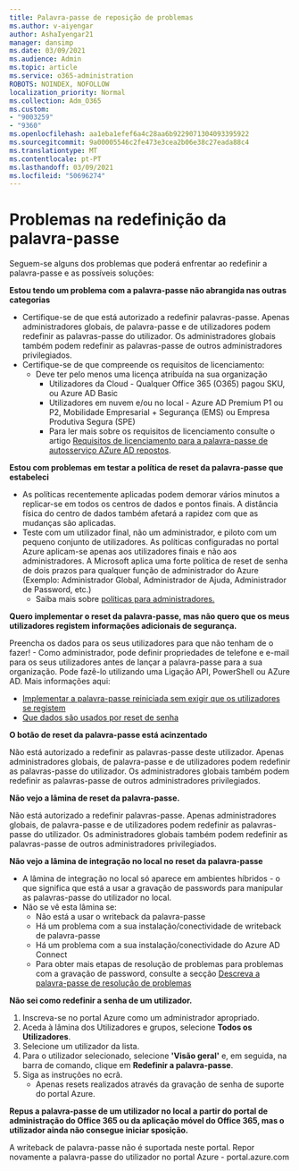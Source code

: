 ```yaml
---
title: Palavra-passe de reposição de problemas
ms.author: v-aiyengar
author: AshaIyengar21
manager: dansimp
ms.date: 03/09/2021
ms.audience: Admin
ms.topic: article
ms.service: o365-administration
ROBOTS: NOINDEX, NOFOLLOW
localization_priority: Normal
ms.collection: Adm_O365
ms.custom:
- "9003259"
- "9360"
ms.openlocfilehash: aa1eba1efef6a4c28aa6b9229071304093395922
ms.sourcegitcommit: 9a00005546c2fe473e3cea2b06e38c27eada88c4
ms.translationtype: MT
ms.contentlocale: pt-PT
ms.lasthandoff: 03/09/2021
ms.locfileid: "50696274"
---
```

# <a name="problems-resetting-password"></a>Problemas na redefinição da palavra-passe

Seguem-se alguns dos problemas que poderá enfrentar ao redefinir a palavra-passe e as possíveis soluções:

**Estou tendo um problema com a palavra-passe não abrangida nas outras categorias**

- Certifique-se de que está autorizado a redefinir palavras-passe. Apenas administradores globais, de palavra-passe e de utilizadores podem redefinir as palavras-passe do utilizador. Os administradores globais também podem redefinir as palavras-passe de outros administradores privilegiados.
- Certifique-se de que compreende os requisitos de licenciamento:
    - Deve ter pelo menos uma licença atribuída na sua organização
        - Utilizadores da Cloud - Qualquer Office 365 (O365) pagou SKU, ou Azure AD Basic
        - Utilizadores em nuvem e/ou no local - Azure AD Premium P1 ou P2, Mobilidade Empresarial + Segurança (EMS) ou Empresa Produtiva Segura (SPE)
        - Para ler mais sobre os requisitos de licenciamento consulte o artigo [Requisitos de licenciamento para a palavra-passe de autosserviço AZure AD repostos](https://docs.microsoft.com/azure/active-directory/active-directory-passwords-licensing?WT.mc_id=Portal-Microsoft_Azure_Support).

**Estou com problemas em testar a política de reset da palavra-passe que estabeleci**

- As políticas recentemente aplicadas podem demorar vários minutos a replicar-se em todos os centros de dados e pontos finais. A distância física do centro de dados também afetará a rapidez com que as mudanças são aplicadas.
- Teste com um utilizador final, não um administrador, e piloto com um pequeno conjunto de utilizadores. As políticas configuradas no portal Azure aplicam-se apenas aos utilizadores finais e não aos administradores. A Microsoft aplica uma forte política de reset de senha de dois prazos para qualquer função de administrador do Azure (Exemplo: Administrador Global, Administrador de Ajuda, Administrador de Password, etc.)
    - Saiba mais sobre [políticas para administradores.](https://docs.microsoft.com/azure/active-directory/active-directory-passwords-policy?WT.mc_id=Portal-Microsoft_Azure_Support#administrator-password-policy-differences)

**Quero implementar o reset da palavra-passe, mas não quero que os meus utilizadores registem informações adicionais de segurança.**

Preencha os dados para os seus utilizadores para que não tenham de o fazer! - Como administrador, pode definir propriedades de telefone e e-mail para os seus utilizadores antes de lançar a palavra-passe para a sua organização. Pode fazê-lo utilizando uma Ligação API, PowerShell ou AZure AD. Mais informações aqui:
- [Implementar a palavra-passe reiniciada sem exigir que os utilizadores se registem](https://docs.microsoft.com/azure/active-directory/active-directory-passwords-policy?WT.mc_id=Portal-Microsoft_Azure_Support#administrator-password-policy-differences)
- [Que dados são usados por reset de senha](https://docs.microsoft.com/azure/active-directory/active-directory-passwords-data?WT.mc_id=Portal-Microsoft_Azure_Support)

**O botão de reset da palavra-passe está acinzentado**

Não está autorizado a redefinir as palavras-passe deste utilizador. Apenas administradores globais, de palavra-passe e de utilizadores podem redefinir as palavras-passe do utilizador. Os administradores globais também podem redefinir as palavras-passe de outros administradores privilegiados.

**Não vejo a lâmina de reset da palavra-passe.**

Não está autorizado a redefinir palavras-passe. Apenas administradores globais, de palavra-passe e de utilizadores podem redefinir as palavras-passe do utilizador. Os administradores globais também podem redefinir as palavras-passe de outros administradores privilegiados.

**Não vejo a lâmina de integração no local no reset da palavra-passe**

- A lâmina de integração no local só aparece em ambientes híbridos - o que significa que está a usar a gravação de passwords para manipular as palavras-passe do utilizador no local.
- Não se vê esta lâmina se:
    - Não está a usar o writeback da palavra-passe
    - Há um problema com a sua instalação/conectividade de writeback de palavra-passe
    - Há um problema com a sua instalação/conectividade do Azure AD Connect
    - Para obter mais etapas de resolução de problemas para problemas com a gravação de password, consulte a secção [Descreva a palavra-passe de resolução de problemas](https://docs.microsoft.com/azure/active-directory/active-directory-passwords-data?WT.mc_id=Portal-Microsoft_Azure_Support)

**Não sei como redefinir a senha de um utilizador.**

1. Inscreva-se no portal Azure como um administrador apropriado.
1. Aceda à lâmina dos Utilizadores e grupos, selecione **Todos os Utilizadores**.
1. Selecione um utilizador da lista.
1. Para o utilizador selecionado, selecione **'Visão geral'** e, em seguida, na barra de comando, clique em **Redefinir a palavra-passe**.
1. Siga as instruções no ecrã.
    - Apenas resets realizados através da gravação de senha de suporte do portal Azure.

**Repus a palavra-passe de um utilizador no local a partir do portal de administração do Office 365 ou da aplicação móvel do Office 365, mas o utilizador ainda não consegue iniciar sposição.**

A writeback de palavra-passe não é suportada neste portal. Repor novamente a palavra-passe do utilizador no portal Azure - portal.azure.com

